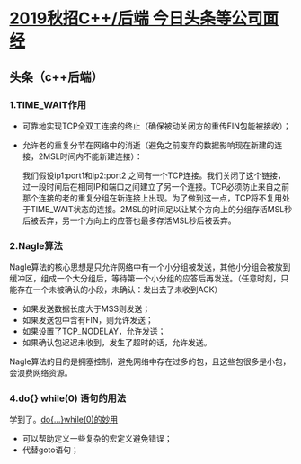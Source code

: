 # [2019秋招C++/后端 今日头条等公司面经 ](https://www.nowcoder.com/discuss/137145 )

## 头条（c++后端）

### 1.TIME_WAIT作用

- 可靠地实现TCP全双工连接的终止（确保被动关闭方的重传FIN包能被接收）；

- 允许老的重复分节在网络中的消逝（避免之前废弃的数据影响现在新建的连接，2MSL时间内不能新建连接）：

  我们假设ip1:port1和ip2:port2 之间有一个TCP连接。我们关闭了这个链接，过一段时间后在相同IP和端口之间建立了另一个连接。TCP必须防止来自之前那个连接的老的重复分组在新连接上出现。为了做到这一点，TCP将不复用处于TIME_WAIT状态的连接。2MSL的时间足以让某个方向上的分组存活MSL秒后被丢弃，另一个方向上的应答也最多存活MSL秒后被丢弃。

### 2.Nagle算法

Nagle算法的核心思想是只允许网络中有一个小分组被发送，其他小分组会被放到缓冲区，组成一个大分组后，等待第一个小分组的应答后再发送。（任意时刻，只能存在一个未被确认的小段，未确认：发出去了未收到ACK）

- 如果发送数据长度大于MSS则发送；
- 如果发送包中含有FIN，则允许发送；
- 如果设置了TCP_NODELAY，允许发送；
- 如果确认包迟迟未收到，发生了超时的话，允许发送。

Nagle算法的目的是拥塞控制，避免网络中存在过多的包，且这些包很多是小包，会浪费网络资源。

### 4.do{} while(0) 语句的用法

学到了。[do{...}while(0)的妙用](https://www.jianshu.com/p/99efda8dfec9 )

- 可以帮助定义一些复杂的宏定义避免错误；
- 代替goto语句；

